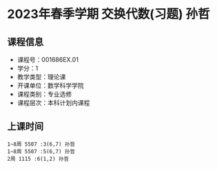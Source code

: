# 2023年春季学期 交换代数(习题) 孙哲






## 课程信息

- 课程号：001686EX.01
- 学分：1
- 教学类型：理论课
- 开课单位：数学科学学院
- 课程类别：专业选修
- 课程层次：本科计划内课程

## 上课时间

```
1~8周 5507 :3(6,7) 孙哲
1~8周 5507 :5(6,7) 孙哲
2周 1115 :6(1,2) 孙哲
```

